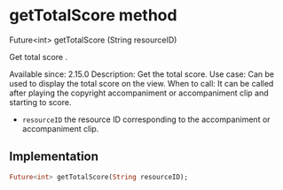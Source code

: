 


# getTotalScore method








Future&lt;int> getTotalScore
(String resourceID)





<p>Get total score .</p>
<p>Available since: 2.15.0
Description: Get the total score.
Use case: Can be used to display the total score on the view.
When to call: It can be called after playing the copyright accompaniment or accompaniment clip and starting to score.</p>
<ul>
<li><code>resourceID</code> the resource ID corresponding to the accompaniment or accompaniment clip.</li>
</ul>



## Implementation

```dart
Future<int> getTotalScore(String resourceID);
```







